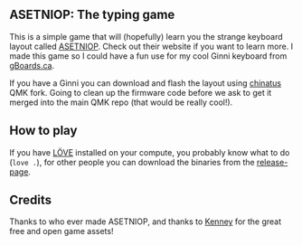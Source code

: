 ASETNIOP: The typing game
-------------------------

This is a simple game that will (hopefully) learn you the strange keyboard layout called
[ASETNIOP](http://asetniop.com/). Check out their website if you want to learn more. I made this game so I could have a
fun use for my cool Ginni keyboard from [gBoards.ca](https://www.gboards.ca/product/ginni).

If you have a Ginni you can download and flash the layout using
[chinatus](https://github.com/chinatsu/qmk_firmware/tree/master/keyboards/ginni) QMK fork. Going to clean up the
firmware code before we ask to get it merged into the main QMK repo (that would be really cool!).

## How to play

If you have [LÖVE](https://love2d.org/) installed on your compute, you probably know what to do (`love .`), for other
people you can download the binaries from the
[release-page](https://github.com/Kyrremann/asetniop-typing-game/releases).

## Credits

Thanks to who ever made ASETNIOP, and thanks to [Kenney](https://www.kenney.nl/) for the great free and open game
assets!
